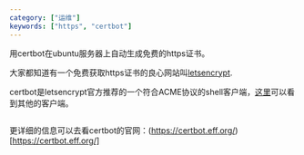 ```yaml
---
category: ["运维"]
keywords: ["https", "certbot"]
---
```


用certbot在ubuntu服务器上自动生成免费的https证书。 

<!-- more -->

大家都知道有一个免费获取https证书的良心网站叫[letsencrypt](https://letsencrypt.org/).

certbot是letsencrypt官方推荐的一个符合ACME协议的shell客户端，[这里](https://letsencrypt.org/docs/client-options/)可以看到其他的客户端。

```bash

```

更详细的信息可以去看certbot的官网：(https://certbot.eff.org/)[https://certbot.eff.org/]

